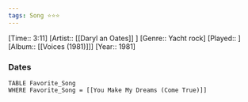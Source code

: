 ```yaml
---
tags: Song ⭐⭐⭐ 
---
```

[Time:: 3:11]
[Artist:: [[Daryl an Oates]] ]
[Genre:: Yacht rock]
[Played:: ]
[Album:: [[Voices (1981)]]]
[Year:: 1981]
### Dates
````dataview
TABLE Favorite_Song
WHERE Favorite_Song = [[You Make My Dreams (Come True)]]
````